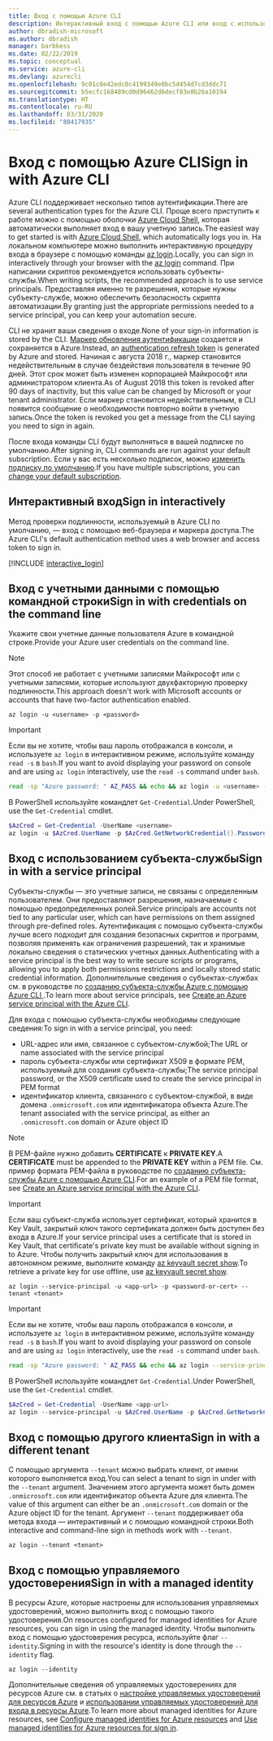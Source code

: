 ```yaml
---
title: Вход с помощью Azure CLI
description: Интерактивный вход с помощью Azure CLI или вход с использованием локальных учетных данных
author: dbradish-microsoft
ms.author: dbradish
manager: barbkess
ms.date: 02/22/2019
ms.topic: conceptual
ms.service: azure-cli
ms.devlang: azurecli
ms.openlocfilehash: 9c01c0e42edc0c4199349e0bc5d454d7cd3ddc71
ms.sourcegitcommit: b5ecfc168489cd0d96462d6decf83e8b26a10194
ms.translationtype: HT
ms.contentlocale: ru-RU
ms.lasthandoff: 03/31/2020
ms.locfileid: "80417935"
---
```

# <a name="sign-in-with-azure-cli"></a><span data-ttu-id="98a65-103">Вход с помощью Azure CLI</span><span class="sxs-lookup"><span data-stu-id="98a65-103">Sign in with Azure CLI</span></span> 

<span data-ttu-id="98a65-104">Azure CLI поддерживает несколько типов аутентификации.</span><span class="sxs-lookup"><span data-stu-id="98a65-104">There are several authentication types for the Azure CLI.</span></span> <span data-ttu-id="98a65-105">Проще всего приступить к работе можно с помощью оболочки [Azure Cloud Shell](/azure/cloud-shell/overview), которая автоматически выполняет вход в вашу учетную запись.</span><span class="sxs-lookup"><span data-stu-id="98a65-105">The easiest way to get started is with [Azure Cloud Shell](/azure/cloud-shell/overview), which automatically logs you in.</span></span>
<span data-ttu-id="98a65-106">На локальном компьютере можно выполнить интерактивную процедуру входа в браузере с помощью команды [az login](/cli/azure/reference-index#az-login).</span><span class="sxs-lookup"><span data-stu-id="98a65-106">Locally, you can sign in interactively through your browser with the [az login](/cli/azure/reference-index#az-login) command.</span></span> <span data-ttu-id="98a65-107">При написании скриптов рекомендуется использовать субъекты-службы.</span><span class="sxs-lookup"><span data-stu-id="98a65-107">When writing scripts, the recommended approach is to use service principals.</span></span> <span data-ttu-id="98a65-108">Предоставляя именно те разрешения, которые нужны субъекту-службе, можно обеспечить безопасность скрипта автоматизации.</span><span class="sxs-lookup"><span data-stu-id="98a65-108">By granting just the appropriate permissions needed to a service principal, you can keep your automation secure.</span></span>

<span data-ttu-id="98a65-109">CLI не хранит ваши сведения о входе.</span><span class="sxs-lookup"><span data-stu-id="98a65-109">None of your sign-in information is stored by the CLI.</span></span> <span data-ttu-id="98a65-110">[Маркер обновления аутентификации](https://docs.microsoft.com/azure/active-directory/develop/v1-id-and-access-tokens#refresh-tokens) создается и сохраняется в Azure.</span><span class="sxs-lookup"><span data-stu-id="98a65-110">Instead, an [authentication refresh token](https://docs.microsoft.com/azure/active-directory/develop/v1-id-and-access-tokens#refresh-tokens) is generated by Azure and stored.</span></span> <span data-ttu-id="98a65-111">Начиная с августа 2018 г., маркер становится недействительным в случае бездействия пользователя в течение 90 дней. Этот срок может быть изменен корпорацией Майкрософт или администратором клиента.</span><span class="sxs-lookup"><span data-stu-id="98a65-111">As of August 2018 this token is revoked after 90 days of inactivity, but this value can be changed by Microsoft or your tenant administrator.</span></span> <span data-ttu-id="98a65-112">Если маркер становится недействительным, в CLI появится сообщение о необходимости повторно войти в учетную запись.</span><span class="sxs-lookup"><span data-stu-id="98a65-112">Once the token is revoked you get a message from the CLI saying you need to sign in again.</span></span>

<span data-ttu-id="98a65-113">После входа команды CLI будут выполняться в вашей подписке по умолчанию.</span><span class="sxs-lookup"><span data-stu-id="98a65-113">After signing in, CLI commands are run against your default subscription.</span></span> <span data-ttu-id="98a65-114">Если у вас есть несколько подписок, можно [изменить подписку по умолчанию](manage-azure-subscriptions-azure-cli.md).</span><span class="sxs-lookup"><span data-stu-id="98a65-114">If you have multiple subscriptions, you can [change your default subscription](manage-azure-subscriptions-azure-cli.md).</span></span>

## <a name="sign-in-interactively"></a><span data-ttu-id="98a65-115">Интерактивный вход</span><span class="sxs-lookup"><span data-stu-id="98a65-115">Sign in interactively</span></span>

<span data-ttu-id="98a65-116">Метод проверки подлинности, используемый в Azure CLI по умолчанию, — вход с помощью веб-браузера и маркера доступа.</span><span class="sxs-lookup"><span data-stu-id="98a65-116">The Azure CLI's default authentication method uses a web browser and access token to sign in.</span></span>

[!INCLUDE [interactive_login](includes/interactive-login.md)]

## <a name="sign-in-with-credentials-on-the-command-line"></a><span data-ttu-id="98a65-117">Вход с учетными данными с помощью командной строки</span><span class="sxs-lookup"><span data-stu-id="98a65-117">Sign in with credentials on the command line</span></span>

<span data-ttu-id="98a65-118">Укажите свои учетные данные пользователя Azure в командной строке.</span><span class="sxs-lookup"><span data-stu-id="98a65-118">Provide your Azure user credentials on the command line.</span></span>

> [!Note]
> <span data-ttu-id="98a65-119">Этот способ не работает с учетными записями Майкрософт или с учетными записями, которые используют двухфакторную проверку подлинности.</span><span class="sxs-lookup"><span data-stu-id="98a65-119">This approach doesn't work with Microsoft accounts or accounts that have two-factor authentication enabled.</span></span>

```azurecli-interactive
az login -u <username> -p <password>
```

> [!IMPORTANT]
> <span data-ttu-id="98a65-120">Если вы не хотите, чтобы ваш пароль отображался в консоли, и используете `az login` в интерактивном режиме, используйте команду `read -s` в `bash`.</span><span class="sxs-lookup"><span data-stu-id="98a65-120">If you want to avoid displaying your password on console and are using `az login` interactively, use the `read -s` command under `bash`.</span></span>
>
> ```bash
> read -sp "Azure password: " AZ_PASS && echo && az login -u <username> -p $AZ_PASS
> ```
>
> <span data-ttu-id="98a65-121">В PowerShell используйте командлет `Get-Credential`.</span><span class="sxs-lookup"><span data-stu-id="98a65-121">Under PowerShell, use the `Get-Credential` cmdlet.</span></span>
>
> ```powershell
> $AzCred = Get-Credential -UserName <username>
> az login -u $AzCred.UserName -p $AzCred.GetNetworkCredential().Password
> ```

## <a name="sign-in-with-a-service-principal"></a><span data-ttu-id="98a65-122">Вход с использованием субъекта-службы</span><span class="sxs-lookup"><span data-stu-id="98a65-122">Sign in with a service principal</span></span>

<span data-ttu-id="98a65-123">Субъекты-службы — это учетные записи, не связаны с определенным пользователем. Они предоставляют разрешения, назначаемые с помощью предопределенных ролей.</span><span class="sxs-lookup"><span data-stu-id="98a65-123">Service principals are accounts not tied to any particular user, which can have permissions on them assigned through pre-defined roles.</span></span> <span data-ttu-id="98a65-124">Аутентификация с помощью субъекта-службы лучше всего подходит для создания безопасных скриптов и программ, позволяя применять как ограничения разрешений, так и хранимые локально сведения о статических учетных данных.</span><span class="sxs-lookup"><span data-stu-id="98a65-124">Authenticating with a service principal is the best way to write secure scripts or programs, allowing you to apply both permissions restrictions and locally stored static credential information.</span></span> <span data-ttu-id="98a65-125">Дополнительные сведения о субъектах-службах см. в руководстве по [созданию субъекта-службы Azure с помощью Azure CLI ](/cli/azure/create-an-azure-service-principal-azure-cli.md).</span><span class="sxs-lookup"><span data-stu-id="98a65-125">To learn more about service principals, see [Create an Azure service principal with the Azure CLI](/cli/azure/create-an-azure-service-principal-azure-cli.md).</span></span>

<span data-ttu-id="98a65-126">Для входа с помощью субъекта-службы необходимы следующие сведения:</span><span class="sxs-lookup"><span data-stu-id="98a65-126">To sign in with a service principal, you need:</span></span>

* <span data-ttu-id="98a65-127">URL-адрес или имя, связанное с субъектом-службой;</span><span class="sxs-lookup"><span data-stu-id="98a65-127">The URL or name associated with the service principal</span></span>
* <span data-ttu-id="98a65-128">пароль субъекта-службы или сертификат X509 в формате PEM, используемый для создания субъекта-службы;</span><span class="sxs-lookup"><span data-stu-id="98a65-128">The service principal password, or the X509 certificate used to create the service principal in PEM format</span></span>
* <span data-ttu-id="98a65-129">идентификатор клиента, связанного с субъектом-службой, в виде домена `.onmicrosoft.com` или идентификатора объекта Azure.</span><span class="sxs-lookup"><span data-stu-id="98a65-129">The tenant associated with the service principal, as either an `.onmicrosoft.com` domain or Azure object ID</span></span>

> [!NOTE]
> <span data-ttu-id="98a65-130">В PEM-файле нужно добавить **CERTIFICATE** к **PRIVATE KEY**.</span><span class="sxs-lookup"><span data-stu-id="98a65-130">A **CERTIFICATE** must be appended to the **PRIVATE KEY** within a PEM file.</span></span>  <span data-ttu-id="98a65-131">См. пример формата PEM-файла в руководстве по [созданию субъекта-службы Azure с помощью Azure CLI](create-an-azure-service-principal-azure-cli#sign-in-using-a-service-principal).</span><span class="sxs-lookup"><span data-stu-id="98a65-131">For an example of a PEM file format, see [Create an Azure service principal with the Azure CLI](create-an-azure-service-principal-azure-cli#sign-in-using-a-service-principal).</span></span> 
>

> [!IMPORTANT]
>
> <span data-ttu-id="98a65-132">Если ваш субъект-служба использует сертификат, который хранится в Key Vault, закрытый ключ такого сертификата должен быть доступен без входа в Azure.</span><span class="sxs-lookup"><span data-stu-id="98a65-132">If your service principal uses a certificate that is stored in Key Vault, that certificate's private key must be available without signing in to Azure.</span></span> <span data-ttu-id="98a65-133">Чтобы получить закрытый ключ для использования в автономном режиме, выполните команду [az keyvault secret show](/cli/azure/keyvault/secret).</span><span class="sxs-lookup"><span data-stu-id="98a65-133">To retrieve a private key for use offline, use [az keyvault secret show](/cli/azure/keyvault/secret).</span></span>

```azurecli-interactive
az login --service-principal -u <app-url> -p <password-or-cert> --tenant <tenant>
```

> [!IMPORTANT]
> <span data-ttu-id="98a65-134">Если вы не хотите, чтобы ваш пароль отображался в консоли, и используете `az login` в интерактивном режиме, используйте команду `read -s` в `bash`.</span><span class="sxs-lookup"><span data-stu-id="98a65-134">If you want to avoid displaying your password on console and are using `az login` interactively, use the `read -s` command under `bash`.</span></span>
>
> ```bash
> read -sp "Azure password: " AZ_PASS && echo && az login --service-principal -u <app-url> -p $AZ_PASS --tenant <tenant>
> ```
>
> <span data-ttu-id="98a65-135">В PowerShell используйте командлет `Get-Credential`.</span><span class="sxs-lookup"><span data-stu-id="98a65-135">Under PowerShell, use the `Get-Credential` cmdlet.</span></span>
>
> ```powershell
> $AzCred = Get-Credential -UserName <app-url>
> az login --service-principal -u $AzCred.UserName -p $AzCred.GetNetworkCredential().Password --tenant <tenant>
> ```

## <a name="sign-in-with-a-different-tenant"></a><span data-ttu-id="98a65-136">Вход с помощью другого клиента</span><span class="sxs-lookup"><span data-stu-id="98a65-136">Sign in with a different tenant</span></span>

<span data-ttu-id="98a65-137">С помощью аргумента `--tenant` можно выбрать клиент, от имени которого выполняется вход.</span><span class="sxs-lookup"><span data-stu-id="98a65-137">You can select a tenant to sign in under with the `--tenant` argument.</span></span> <span data-ttu-id="98a65-138">Значением этого аргумента может быть домен `.onmicrosoft.com` или идентификатор объекта Azure для клиента.</span><span class="sxs-lookup"><span data-stu-id="98a65-138">The value of this argument can either be an `.onmicrosoft.com` domain or the Azure object ID for the tenant.</span></span> <span data-ttu-id="98a65-139">Аргумент `--tenant` поддерживает оба метода входа — интерактивный и с помощью командной строки.</span><span class="sxs-lookup"><span data-stu-id="98a65-139">Both interactive and command-line sign in methods work with `--tenant`.</span></span>

```azurecli-interactive
az login --tenant <tenant>
```

## <a name="sign-in-with-a-managed-identity"></a><span data-ttu-id="98a65-140">Вход с помощью управляемого удостоверения</span><span class="sxs-lookup"><span data-stu-id="98a65-140">Sign in with a managed identity</span></span>

<span data-ttu-id="98a65-141">В ресурсы Azure, которые настроены для использования управляемых удостоверений, можно выполнить вход с помощью такого удостоверения.</span><span class="sxs-lookup"><span data-stu-id="98a65-141">On resources configured for managed identities for Azure resources, you can sign in using the managed identity.</span></span> <span data-ttu-id="98a65-142">Чтобы выполнить вход с помощью удостоверения ресурса, используйте флаг `--identity`.</span><span class="sxs-lookup"><span data-stu-id="98a65-142">Signing in with the resource's identity is done through the `--identity` flag.</span></span>

```azurecli-interactive
az login --identity
```

<span data-ttu-id="98a65-143">Дополнительные сведения об управляемых удостоверениях для ресурсов Azure см. в статьях о [настройке управляемых удостоверений для ресурсов Azure](https://docs.microsoft.com/azure/active-directory/managed-identities-azure-resources/qs-configure-cli-windows-vm) и [использовании управляемых удостоверений для входа в ресурсы Azure](https://docs.microsoft.com/azure/active-directory/managed-identities-azure-resources/how-to-use-vm-sign-in).</span><span class="sxs-lookup"><span data-stu-id="98a65-143">To learn more about managed identities for Azure resources, see [Configure managed identities for Azure resources](https://docs.microsoft.com/azure/active-directory/managed-identities-azure-resources/qs-configure-cli-windows-vm) and [Use managed identities for Azure resources for sign in](https://docs.microsoft.com/azure/active-directory/managed-identities-azure-resources/how-to-use-vm-sign-in).</span></span>
